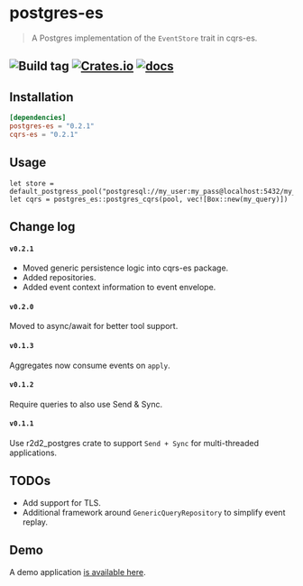 # postgres-es

> A Postgres implementation of the `EventStore` trait in cqrs-es.

![Build tag](https://codebuild.us-west-2.amazonaws.com/badges?uuid=eyJlbmNyeXB0ZWREYXRhIjoiVVUyR0tRbTZmejFBYURoTHdpR3FnSUFqKzFVZE9JNW5haDZhcUFlY2xtREhtaVVJMWsxcWZOeC8zSUR0UWhpaWZMa0ZQSHlEYjg0N2FoU2lwV1FsTXFRPSIsIml2UGFyYW1ldGVyU3BlYyI6IldjUVMzVEpKN1V3aWxXWGUiLCJtYXRlcmlhbFNldFNlcmlhbCI6MX0%3D&branch=master)
[![Crates.io](https://img.shields.io/crates/v/postgres-es)](https://crates.io/crates/postgres-es)
[![docs](https://img.shields.io/badge/API-docs-blue.svg)](https://docs.rs/postgres-es)
---

## Installation

```toml
[dependencies]
postgres-es = "0.2.1"
cqrs-es = "0.2.1"
```

## Usage

```
let store = default_postgress_pool("postgresql://my_user:my_pass@localhost:5432/my_db");
let cqrs = postgres_es::postgres_cqrs(pool, vec![Box::new(my_query)])
```

## Change log

#### `v0.2.1`
- Moved generic persistence logic into cqrs-es package.
- Added repositories.
- Added event context information to event envelope.

#### `v0.2.0`
Moved to async/await for better tool support.

#### `v0.1.3`
Aggregates now consume events on `apply`.

#### `v0.1.2`
Require queries to also use Send & Sync.

#### `v0.1.1`
Use r2d2_postgres crate to support `Send + Sync` for multi-threaded applications.

## TODOs
- Add support for TLS.
- Additional framework around `GenericQueryRepository` to simplify event replay.

## Demo
A demo application [is available here](https://github.com/serverlesstechnology/cqrs-demo).